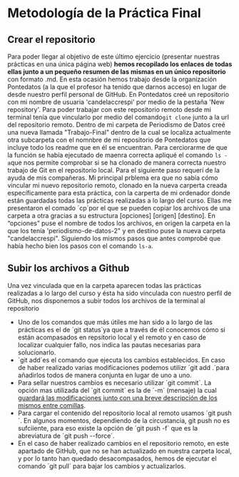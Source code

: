 # Metodología de la Práctica Final 
## Crear el repositorio 
Para poder llegar al objetivo de este último ejercicio (presentar nuestras prácticas en una única página web) **hemos recopilado los enlaces de todas ellas junto a un pequeño resumen de las mismas en un único repositorio** con formato .md. En esta ocasión hemos trabajo desde la organización Pontedatos (a la que el profesor ha tenido que darnos acceso) en lugar de desde nuestro perfil personal de GitHub. En Pontedatos creé un repositorio con mi nombre de usuaria 'candelaccrespi' por medio de la pestaña 'New repository'. 
Para poder trabajar con este repositorio remoto desde mi terminal tenía que vincularlo por medio del comando`git clone` junto a la url del repositorio remoto. Dentro de mi carpeta de Periodismo de Datos creé una nueva llamada "Trabajo-Final" dentro de la cual se localiza actualmente otra subcarpeta con el nomnbre de mi repositorio de Pontedatos que incluye todo los readme que en él se encuentran. Para cerciorarme de que la función se había ejecutado de maenra correcta apliqué el comando `ls -a`que nos permite comprobar si se ha clonado de manera correcta nuestro trabajo de Git en el repositorio local. 
Para el siguiente paso requerí de la ayuda de mis compañeras. Mi principal prblema era que no sabía cómo vincular mi nuevo repositorio remoto, clonado en la nueva carperta creada específicamente para esta práctica, con la carperta de mi ordenador donde están guardadas todas las prácticas realizadas a lo largo del curso. Ellas me presentaron el comado ´cp´por el que se pueden copiar los archivos de una carpeta a otra gracias a su estructura [opciones] [origen] [destino]. En “opciones” puse el nombre de todos los archivos, en  origen la carpeta en la que los tenía 'periodismo-de-datos-2" y en destino puse la nueva carpeta "candelaccrespi". Siguiendo los mismos pasos que antes comprobé que había hecho bien los pasos con el comando `ls-a`. 
## Subir los archivos a Github 
Una vez vinculada que en la carpeta aparecen todas las prácticas realizadas a lo largo del curso y ésta ha sido vinculada con nuestro perfil de GitHub, nos disponemos a subir todos los archivos de la terminal al repositorio
- Uno de los comandos que más útiles me han sido a lo largo de las prácticas es el de ´git status´ya que a través de él conocemos cómo si están acompasados en repsitorio local y el remoto y en caso de localizar cualquier fallo, nos indica las pautas necesarias para solucionarlo. 
- ´git add´es el comando que ejecuta los cambios establecidos. En caso de haber realizado varias modificaciones podemos utilizr ´git add .´para añadirlos todos de manera conjunta en lugar de uno a uno. 
- Para sellar nuestros cambios es necesario utilizar ´git commit´. La opción mas utilizada del ´git commit´ es la de ´-m´ (mensaje) la cual [guardará las modificaciones junto con una breve descripción de los mismos entre comillas](https://www.freecodecamp.org/espanol/news/el-comando-git-commit-explicado/). 
- Para cargar el contenido del repositorio local al remoto usamos ´git push´. En algunos momentos, dependiendo de la circustancia, git push no es sufciiente, para eso existe la opción de ´git push -f´ que es la abreviatura de ´git push --force´. 
- En el caso de haber realizado cambios en el repositorio remoto, en este apartado de GitHub, que no se han actualizado en nuestra carpeta local, y por lo tanto han quedado desacompasados, hemos de ejecutar el comando ´git pull´ para bajar los cambios y actualizarlos. 
